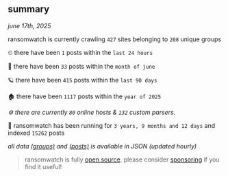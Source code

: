 
## summary
_june 17th, 2025_

ransomwatch is currently crawling `427` sites belonging to `208` unique groups

⏲ there have been `1` posts within the `last 24 hours`

🦈 there have been `33` posts within the `month of june`

🪐 there have been `415` posts within the `last 90 days`

🏚 there have been `1117` posts within the `year of 2025`

_⚙️ there are currently `80` online hosts & `132` custom parsers._

🦕 ransomwatch has been running for `3 years, 9 months and 12 days` and indexed `15262` posts

_all data  [(groups)](http://ransomwhat.telemetry.ltd/groups) and [(posts)](http://ransomwhat.telemetry.ltd/posts) is available in JSON (updated hourly)_

> ransomwatch is fully [open source](https://github.com/joshhighet/ransomwatch#ransomwatch--). please consider [sponsoring](https://github.com/sponsors/joshhighet) if you find it useful!
